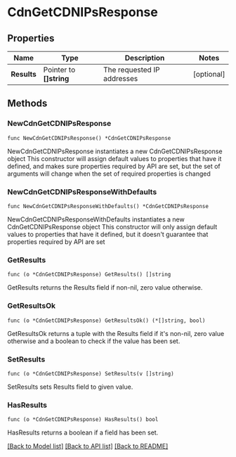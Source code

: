 # CdnGetCDNIPsResponse

## Properties

Name | Type | Description | Notes
------------ | ------------- | ------------- | -------------
**Results** | Pointer to **[]string** | The requested IP addresses | [optional] 

## Methods

### NewCdnGetCDNIPsResponse

`func NewCdnGetCDNIPsResponse() *CdnGetCDNIPsResponse`

NewCdnGetCDNIPsResponse instantiates a new CdnGetCDNIPsResponse object
This constructor will assign default values to properties that have it defined,
and makes sure properties required by API are set, but the set of arguments
will change when the set of required properties is changed

### NewCdnGetCDNIPsResponseWithDefaults

`func NewCdnGetCDNIPsResponseWithDefaults() *CdnGetCDNIPsResponse`

NewCdnGetCDNIPsResponseWithDefaults instantiates a new CdnGetCDNIPsResponse object
This constructor will only assign default values to properties that have it defined,
but it doesn't guarantee that properties required by API are set

### GetResults

`func (o *CdnGetCDNIPsResponse) GetResults() []string`

GetResults returns the Results field if non-nil, zero value otherwise.

### GetResultsOk

`func (o *CdnGetCDNIPsResponse) GetResultsOk() (*[]string, bool)`

GetResultsOk returns a tuple with the Results field if it's non-nil, zero value otherwise
and a boolean to check if the value has been set.

### SetResults

`func (o *CdnGetCDNIPsResponse) SetResults(v []string)`

SetResults sets Results field to given value.

### HasResults

`func (o *CdnGetCDNIPsResponse) HasResults() bool`

HasResults returns a boolean if a field has been set.


[[Back to Model list]](../README.md#documentation-for-models) [[Back to API list]](../README.md#documentation-for-api-endpoints) [[Back to README]](../README.md)


